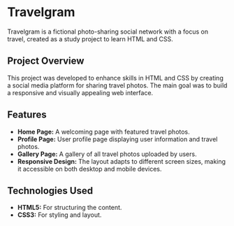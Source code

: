 # Travelgram

Travelgram is a fictional photo-sharing social network with a focus on travel, created as a study project to learn HTML and CSS.

## Project Overview

This project was developed to enhance skills in HTML and CSS by creating a social media platform for sharing travel photos. The main goal was to build a responsive and visually appealing web interface.

## Features

- **Home Page:** A welcoming page with featured travel photos.
- **Profile Page:** User profile page displaying user information and travel photos.
- **Gallery Page:** A gallery of all travel photos uploaded by users.
- **Responsive Design:** The layout adapts to different screen sizes, making it accessible on both desktop and mobile devices.

## Technologies Used

- **HTML5:** For structuring the content.
- **CSS3:** For styling and layout.



